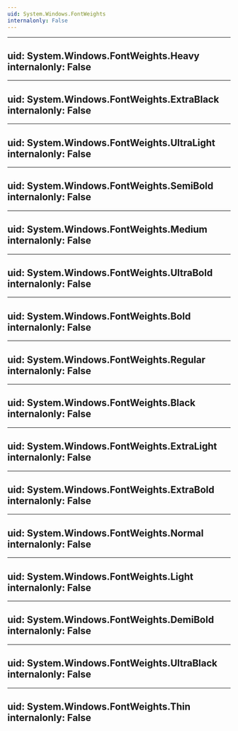 ```yaml
---
uid: System.Windows.FontWeights
internalonly: False
---
```


---
uid: System.Windows.FontWeights.Heavy
internalonly: False
---

---
uid: System.Windows.FontWeights.ExtraBlack
internalonly: False
---

---
uid: System.Windows.FontWeights.UltraLight
internalonly: False
---

---
uid: System.Windows.FontWeights.SemiBold
internalonly: False
---

---
uid: System.Windows.FontWeights.Medium
internalonly: False
---

---
uid: System.Windows.FontWeights.UltraBold
internalonly: False
---

---
uid: System.Windows.FontWeights.Bold
internalonly: False
---

---
uid: System.Windows.FontWeights.Regular
internalonly: False
---

---
uid: System.Windows.FontWeights.Black
internalonly: False
---

---
uid: System.Windows.FontWeights.ExtraLight
internalonly: False
---

---
uid: System.Windows.FontWeights.ExtraBold
internalonly: False
---

---
uid: System.Windows.FontWeights.Normal
internalonly: False
---

---
uid: System.Windows.FontWeights.Light
internalonly: False
---

---
uid: System.Windows.FontWeights.DemiBold
internalonly: False
---

---
uid: System.Windows.FontWeights.UltraBlack
internalonly: False
---

---
uid: System.Windows.FontWeights.Thin
internalonly: False
---
